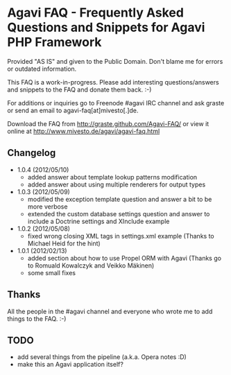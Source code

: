 Agavi FAQ - Frequently Asked Questions and Snippets for Agavi PHP Framework
===========================================================================

Provided "AS IS" and given to the Public Domain.
Don't blame me for errors or outdated information.

This FAQ is a work-in-progress. Please add interesting questions/answers
and snippets to the FAQ and donate them back. :-)

For additions or inquiries go to Freenode #agavi IRC channel and ask
graste or send an email to agavi-faq[at]mivesto[.]de.

Download the FAQ from http://graste.github.com/Agavi-FAQ/ or view it online at http://www.mivesto.de/agavi/agavi-faq.html

Changelog
---------

* 1.0.4 (2012/05/10)
  - added answer about template lookup patterns modification
  - added answer about using multiple renderers for output types
* 1.0.3 (2012/05/09)
  - modified the exception template question and answer a bit to be more verbose
  - extended the custom database settings question and answer to include a Doctrine settings and XInclude example
* 1.0.2 (2012/05/08)
  - fixed wrong closing XML tags in settings.xml example (Thanks to Michael Heid for the hint)
* 1.0.1 (2012/02/13)
  - added section about how to use Propel ORM with Agavi (Thanks go to Romuald Kowalczyk and Veikko Mäkinen)
  - some small fixes

Thanks
------

All the people in the #agavi channel and everyone who wrote me to add things to the FAQ. :-)

TODO
----

* add several things from the pipeline (a.k.a. Opera notes :D)
* make this an Agavi application itself?

